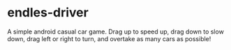 # endles-driver
A simple android casual car game. Drag up to speed up, drag down to slow down, drag left or right to turn, and overtake as many cars as possible!
